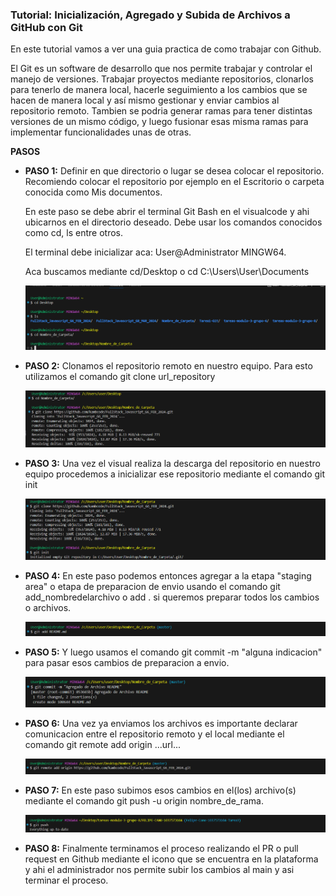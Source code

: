 ### Tutorial: Inicialización, Agregado y Subida de Archivos a GitHub con Git

En este tutorial vamos a ver una guia practica de como trabajar con Github. 

El Git es un software de desarrollo que nos permite trabajar y controlar el manejo  de versiones. Trabajar proyectos mediante repositorios, clonarlos para tenerlo de manera local, hacerle seguimiento a los cambios que se hacen de manera local y así mismo gestionar y enviar cambios al repositorio remoto. 
Tambien se podria generar ramas para tener distintas versiones de un mismo código, y luego fusionar esas misma ramas para implementar funcionalidades unas de otras.

**PASOS**

* **PASO 1:** Definir en que directorio o lugar se desea colocar el repositorio. Recomiendo colocar el repositorio por ejemplo en el Escritorio o carpeta conocida como Mis documentos.

    En este paso se debe abrir el terminal Git Bash en el visualcode y ahi ubicarnos en el directorio deseado. Debe usar los comandos conocidos como cd, ls entre otros.

    El terminal debe inicializar aca: User@Administrator MINGW64.

    Aca buscamos mediante cd/Desktop o cd C:\Users\User\Documents

    !['Directorio para Repositorio'](./Paso1.png)

* **PASO 2:** Clonamos el repositorio remoto en nuestro equipo. Para esto utilizamos el comando git clone url_repository 

    !['Clonar un Repositorio'](./Paso2.png)

* **PASO 3:** Una vez el visual realiza la descarga del repositorio en nuestro equipo procedemos a inicializar ese repositorio mediante el comando git init 

    !['Inicializar un Repositorio'](./Paso3.png)

* **PASO 4:** En este paso podemos entonces agregar a la etapa "staging area" o etapa de preparacion de envio usando el comando git add_nombredelarchivo o add . si queremos preparar todos los cambios o archivos.

    !['Agregar Archivo-Stagin Area'](./Paso4.png)

* **PASO 5:** Y luego usamos el comando git commit -m "alguna indicacion" para pasar esos cambios de preparacion a envio.

    !['Archivo-Etapa-Envio-Commit'](./Paso5.png)

* **PASO 6:**  Una vez ya enviamos los archivos es importante declarar comunicacion entre el repositorio remoto y el local mediante el comando git remote add origin ...url...

    !['Comunicar-RepoRemoto&RepoLocal'](./Paso6.png)

* **PASO 7:** En este paso subimos esos cambios en el(los) archivo(s) mediante el comando git push -u origin nombre_de_rama. 

    !['Subir Archivos con Push'](./Paso7.png)

* **PASO 8:** Finalmente terminamos el proceso realizando el PR o pull request en Github mediante el icono que se encuentra en la plataforma y ahi el administrador nos permite subir los cambios al main y asi terminar el proceso.